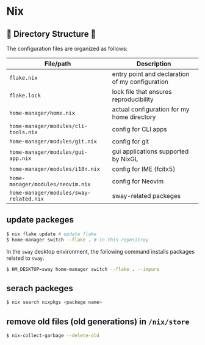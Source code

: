 # Nix

## 🌳 Directory Structure 🌳

The configuration files are organized as follows:

| File/path                               | Description                                     |
|-----------------------------------------|-------------------------------------------------|
| `flake.nix`                             | entry point and declaration of my configuration |
| `flake.lock`                            | lock file that ensures reproducibility          |
| `home-manager/home.nix`                 | actual configuration for my home directory      |
| `home-manager/modules/cli-tools.nix`    | config for CLI apps                             |
| `home-manager/modules/git.nix`          | config for git                                  |
| `home-manager/modules/gui-app.nix`      | gui applications supported by NixGL             |
| `home-manager/modules/i18n.nix`         | config for IME (fcitx5)                         |
| `home-manager/modules/neovim.nix`       | config for Neovim                               |
| `home-manager/modules/sway-related.nix` | sway-related packeges                           |


## update packeges

```bash
$ nix flake update # update flake
$ home-manager switch --flake . # in this repositroy
```

In the `sway` desktop environment, the following command installs packages related to `sway`.

```bash
$ HM_DESKTOP=sway home-manager switch --flake . --impure
```

## serach packeges

```bash
$ nix search nixpkgs <packege name>
```

## remove old files (old generations) in `/nix/store`

```bash
$ nix-collect-garbage --delete-old
```
